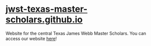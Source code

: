 # [jwst-texas-master-scholars.github.io](https://jwst-texas-master-scholars.github.io)
Website for the central Texas James Webb Master Scholars. You can access our website [here](https://jwst-texas-master-scholars.github.io)!
